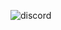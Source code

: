 ![discord](https://user-images.githubusercontent.com/68808156/127012267-2d252b13-372b-4bee-9eb5-241c607d7122.png)

